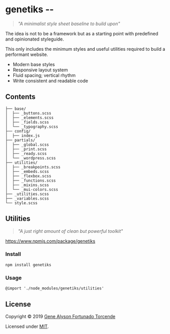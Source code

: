 # genetiks --
> *"A minimalist style sheet baseline to build upon"*

The idea is not to be a framework but as a starting point with predefined and opinionated styleguide.

This only includes the minimum styles and useful utilities required to build a performant website.
- Modern base styles
- Responsive layout system
- Fluid spacing; vertical rhythm
- Write consistent and readable code

## Contents
```
├── base/
│  ├── _buttons.scss
│  ├── _elements.scss
│  ├── _fields.scss
│  └── _typography.scss
├── config/
│  ├── index.js
├── partials/
│  ├── _global.scss
│  ├── _print.scss
│  ├── _ready.scss
│  └── _wordpress.scss
├── utilities/
│  ├── _breakpoints.scss
│  ├── _embeds.scss
│  ├── _flexbox.scss
│  ├── _functions.scss
│  ├── _mixins.scss
│  └── _mui-colors.scss
├── _utilities.scss
├── _variables.scss
└── style.scss
```

## Utilities
> *"A just right amount of clean but powerful toolkit"*

https://www.npmjs.com/package/genetiks

### Install
`npm install genetiks`

### Usage
`@import './node_modules/genetiks/utilities'`

## License
Copyright &copy; 2019 [Gene Alyson Fortunado Torcende](https://github.com/kermage)

Licensed under [MIT](LICENSE).

